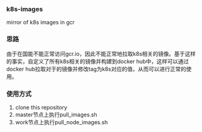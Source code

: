 ### k8s-images
mirror of k8s images in gcr

### 思路
由于在国能不能正常访问gcr.io，因此不能正常地拉取k8s相关的镜像。基于这样的事实，自定义了所有k8s相关的镜像并构建到docker hub中，这样可以通过docker hub拉取对于的镜像并修改tag为k8s对应的值，从而可以进行正常的使用。

### 使用方式
1. clone this repository
2. master节点上执行pull_images.sh 
3. work节点上执行pull_node_images.sh